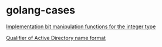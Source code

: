 # golang-cases

[Implementation bit manipulation functions for the integer type](./bits/bits.go)

[Qualifier of Active Directory name format](./qualifier/qualifier.go)

